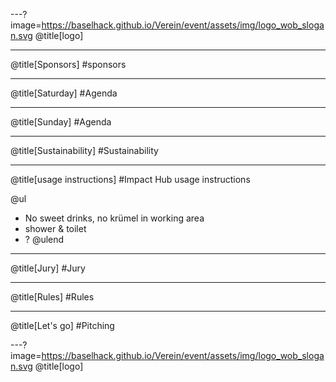 ---?image=https://baselhack.github.io/Verein/event/assets/img/logo_wob_slogan.svg
@title[logo]

---
@title[Sponsors]
#sponsors

---
@title[Saturday]
#Agenda

---
@title[Sunday]
#Agenda

---
@title[Sustainability]
#Sustainability

---
@title[usage instructions]
#Impact Hub usage instructions

@ul

- No sweet drinks, no krümel in working area
- shower & toilet
- ?
@ulend

---
@title[Jury]
#Jury

---
@title[Rules]
#Rules

---
@title[Let's go]
#Pitching

---?image=https://baselhack.github.io/Verein/event/assets/img/logo_wob_slogan.svg
@title[logo]

